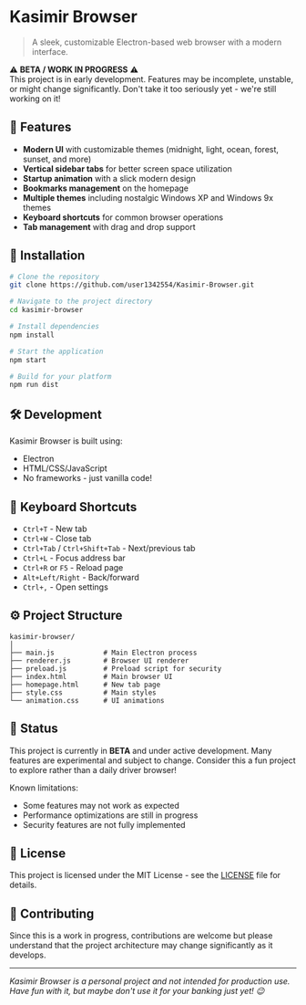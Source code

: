 # Kasimir Browser

> A sleek, customizable Electron-based web browser with a modern interface. 

⚠️ **BETA / WORK IN PROGRESS** ⚠️  
This project is in early development. Features may be incomplete, unstable, or might change significantly. Don't take it too seriously yet - we're still working on it!

## 🌟 Features

- **Modern UI** with customizable themes (midnight, light, ocean, forest, sunset, and more)
- **Vertical sidebar tabs** for better screen space utilization
- **Startup animation** with a slick modern design
- **Bookmarks management** on the homepage
- **Multiple themes** including nostalgic Windows XP and Windows 9x themes
- **Keyboard shortcuts** for common browser operations
- **Tab management** with drag and drop support

## 🚀 Installation

```bash
# Clone the repository
git clone https://github.com/user1342554/Kasimir-Browser.git

# Navigate to the project directory
cd kasimir-browser

# Install dependencies
npm install

# Start the application
npm start

# Build for your platform
npm run dist
```

## 🛠️ Development

Kasimir Browser is built using:

- Electron
- HTML/CSS/JavaScript
- No frameworks - just vanilla code!

## 🔑 Keyboard Shortcuts

- `Ctrl+T` - New tab
- `Ctrl+W` - Close tab
- `Ctrl+Tab` / `Ctrl+Shift+Tab` - Next/previous tab
- `Ctrl+L` - Focus address bar
- `Ctrl+R` or `F5` - Reload page
- `Alt+Left/Right` - Back/forward
- `Ctrl+,` - Open settings

## ⚙️ Project Structure

```
kasimir-browser/
│
├── main.js            # Main Electron process
├── renderer.js        # Browser UI renderer
├── preload.js         # Preload script for security
├── index.html         # Main browser UI
├── homepage.html      # New tab page
├── style.css          # Main styles
└── animation.css      # UI animations
```

## 🚧 Status

This project is currently in **BETA** and under active development. Many features are experimental and subject to change. Consider this a fun project to explore rather than a daily driver browser!

Known limitations:
- Some features may not work as expected
- Performance optimizations are still in progress
- Security features are not fully implemented

## 📄 License

This project is licensed under the MIT License - see the [LICENSE](LICENSE) file for details.

## 🤝 Contributing

Since this is a work in progress, contributions are welcome but please understand that the project architecture may change significantly as it develops.

---

*Kasimir Browser is a personal project and not intended for production use. Have fun with it, but maybe don't use it for your banking just yet! 😉*
